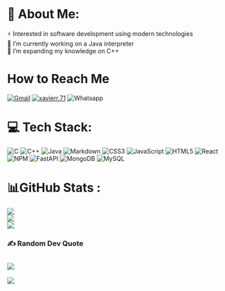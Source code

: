# 💫 About Me:
⚡ Interested in software development using modern technologies<br>🔭 I’m currently working on a Java interpreter<br>🌱 I’m expanding my knowledge on C++<br>

# How to Reach Me
[![Gmail](https://img.shields.io/badge/-xavier1rahman@gmail.com-D14836?style=for-the-badge&logo=gmail&logoColor=white)](mailto:mdshararrahman@gmail.com)
[![xavierr.71](https://img.shields.io/badge/xavierr.71-E4405F?style=for-the-badge&logo=instagram&logoColor=white)](https://www.instagram.com/xavierr.71/)
![Whatsapp](https://img.shields.io/badge/WhatsApp-25D366?style=for-the-badge&logo=whatsapp&logoColor=white)

# 💻 Tech Stack:
![C](https://img.shields.io/badge/c-%2300599C.svg?style=for-the-badge&logo=c&logoColor=white) 
![C++](https://img.shields.io/badge/c++-%2300599C.svg?style=for-the-badge&logo=c%2B%2B&logoColor=white) 
![Java](https://img.shields.io/badge/java-%23ED8B00.svg?style=for-the-badge&logo=openjdk&logoColor=white) 
![Markdown](https://img.shields.io/badge/markdown-%23000000.svg?style=for-the-badge&logo=markdown&logoColor=white) 
![CSS3](https://img.shields.io/badge/css3-%231572B6.svg?style=for-the-badge&logo=css3&logoColor=white) 
![JavaScript](https://img.shields.io/badge/javascript-%23323330.svg?style=for-the-badge&logo=javascript&logoColor=%23F7DF1E) 
![HTML5](https://img.shields.io/badge/html5-%23E34F26.svg?style=for-the-badge&logo=html5&logoColor=white) 
![React](https://img.shields.io/badge/react-%2320232a.svg?style=for-the-badge&logo=react&logoColor=%2361DAFB) 
![NPM](https://img.shields.io/badge/NPM-%23CB3837.svg?style=for-the-badge&logo=npm&logoColor=white) 
![FastAPI](https://img.shields.io/badge/FastAPI-005571?style=for-the-badge&logo=fastapi) 
![MongoDB](https://img.shields.io/badge/MongoDB-%234ea94b.svg?style=for-the-badge&logo=mongodb&logoColor=white) 
![MySQL](https://img.shields.io/badge/mysql-%2300000f.svg?style=for-the-badge&logo=mysql&logoColor=white)

# 📊GitHub Stats :
![](https://github-readme-stats.vercel.app/api?username=XavierRHMN&theme=dark&hide_border=true&include_all_commits=false&count_private=false)<br/>
![](https://github-readme-streak-stats.herokuapp.com/?user=XavierRHMN&theme=dark&hide_border=true)<br/>
![](https://github-readme-stats.vercel.app/api/top-langs/?username=XavierRHMN&theme=dark&hide_border=true&include_all_commits=false&count_private=false&layout=compact)

<!-- Proudly created with GPRM ( https://gprm.itsvg.in ) -->

### ✍️ Random Dev Quote
![](https://quotes-github-readme.vercel.app/api?type=horizontal&theme=dark)
---
[![](https://visitcount.itsvg.in/api?id=XavierRHMN&icon=0&color=0)](https://visitcount.itsvg.in)

